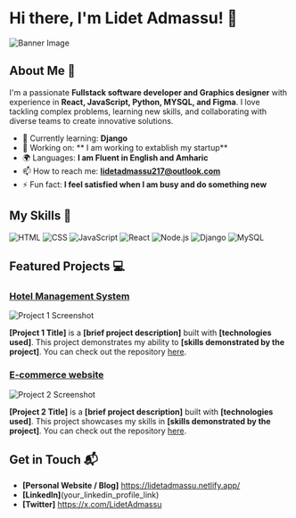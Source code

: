 # Hi there, I'm Lidet Admassu! 👋

![Banner Image](your_banner_image_url_here)

## About Me 🚀

I'm a passionate **Fullstack software developer and Graphics designer** with experience in **React, JavaScript, Python, MYSQL, and Figma**. I love tackling complex problems, learning new skills, and collaborating with diverse teams to create innovative solutions.

- 🌱 Currently learning: **Django**
- 🔭 Working on: ** I am working to extablish my startup**
- 🌍 Languages: **I am Fluent in English and Amharic**
- 📫 How to reach me: **lidetadmassu217@outlook.com**
- ⚡ Fun fact: **I feel satisfied when I am busy and do something new**

## My Skills 🧠

![HTML](https://img.shields.io/badge/-HTML-E34F26?style=flat-square&logo=html5&logoColor=white)
![CSS](https://img.shields.io/badge/-CSS-1572B6?style=flat-square&logo=css3&logoColor=white)
![JavaScript](https://img.shields.io/badge/-JavaScript-F7DF1E?style=flat-square&logo=javascript&logoColor=black)
![React](https://img.shields.io/badge/-React-61DAFB?style=flat-square&logo=react&logoColor=black)
![Node.js](https://img.shields.io/badge/-Node.js-339933?style=flat-square&logo=node.js&logoColor=white)
![Django](https://img.shields.io/badge/Django-092E20?style=for-the-badge&logo=django&logoColor=green)
![MySQL](https://img.shields.io/badge/MySQL-005C84?style=for-the-badge&logo=mysql&logoColor=white)

## Featured Projects 💻

### [Hotel Management System](project_1_link)

![Project 1 Screenshot](project_1_screenshot_url)

**[Project 1 Title]** is a **[brief project description]** built with **[technologies used]**. This project demonstrates my ability to **[skills demonstrated by the project]**. You can check out the repository [here](project_1_repository_link).

### [E-commerce website](project_2_link)

![Project 2 Screenshot](project_2_screenshot_url)

**[Project 2 Title]** is a **[brief project description]** built with **[technologies used]**. This project showcases my skills in **[skills demonstrated by the project]**. You can check out the repository [here](project_2_repository_link).

## Get in Touch 📬

- **[Personal Website / Blog]** https://lidetadmassu.netlify.app/
- **[LinkedIn]**(your_linkedin_profile_link)
- **[Twitter]** https://x.com/LidetAdmassu


